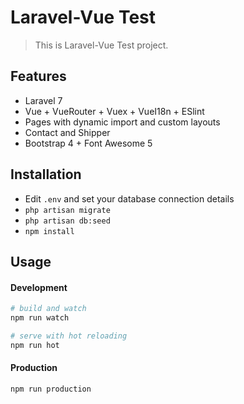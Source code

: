 # Laravel-Vue Test 

> This is Laravel-Vue Test project.

## Features

- Laravel 7
- Vue + VueRouter + Vuex + VueI18n + ESlint
- Pages with dynamic import and custom layouts
- Contact and Shipper
- Bootstrap 4 + Font Awesome 5

## Installation

- Edit `.env` and set your database connection details
- `php artisan migrate`
- `php artisan db:seed`
- `npm install`

## Usage

#### Development

```bash
# build and watch
npm run watch

# serve with hot reloading
npm run hot
```

#### Production

```bash
npm run production
```
